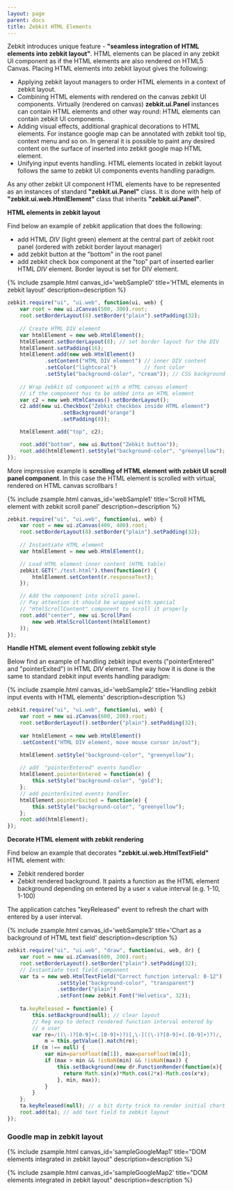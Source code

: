 ```yaml
---
layout: page
parent: docs
title: Zebkit HTML Elements
---
```


Zebkit introduces unique feature - __"seamless integration of HTML elements into zebkit layout"__.  HTML elements can be placed in any zebkit UI component as if the HTML elements are also rendered on HTML5 Canvas. Placing HTML elements into zebkit layout gives the following:

   * Applying zebkit layout managers to order HTML elements in a context of zebkit layout. 
   * Combining HTML elements with rendered on the canvas zebkit UI components. Virtually (rendered on canvas) __zebkit.ui.Panel__ instances can contain HTML elements and  other way round: HTML elements can contain zebkit UI components.
   * Adding visual effects, additional graphical decorations to HTML elements. For instance google map can be annotated with zebkit tool tip, context menu and so on. In general it is possible to paint any desired content on the surface of inserted into zebkit google map HTML element.
   * Unifying input events handling. HTML elements located in zebkit layout follows the same to zebkit UI components events handling paradigm.
 
As any other zebkit UI component HTML elements have to be represented as an instances of standard __"zebkit.ui.Panel"__ class. It is done with help of __"zebkit.ui.web.HtmlElement"__ class that inherits __"zebkit.ui.Panel"__.


__HTML elements in zebkit layout__ 

Find below an example of zebkit application that does the following:

   * add HTML _DIV_ (light green) element at the central part of zebkit root panel (ordered with zebkit border layout manager)
   * add zebkit button at the "bottom" in the root panel
   * add zebkit check box component at the "top" part of inserted earlier HTML _DIV_ element. Border layout is set for DIV element.  

{% include zsample.html canvas_id='webSample0' title='HTML elements in zebkit  layout' description=description %}                    

<script type="text/javascript">
zebkit.require("ui", "ui.web", function(ui, web) {
    var root = new ui.zCanvas("webSample0", 500, 300).root;
    root.setBorderLayout(8).setBorder("plain").setPadding(32);
    
    var htmlElement = new web.HtmlElement();
    htmlElement.setBorderLayout(8);
    htmlElement.setPadding(16);
    htmlElement.add(new web.HtmlElement()
                           .setContent("HTML DIV element")
                           .setColor("lightcoral")
                           .setStyle("background-color", "cream"));
    
    var c2 = new web.HtmlCanvas();
    c2.setBorderLayout();
    c2.add(new ui.Checkbox("Zebkit checkbox inside zebkit HTML element")
                 .setBackground("orange")
                 .setPadding(8));

    htmlElement.add("top", c2);

    root.add("bottom", new ui.Button("Zebkit button"));
    root.add(htmlElement).setStyle("background-color", "greenyellow");
});
</script>

```js
zebkit.require("ui", "ui.web", function(ui, web) {
    var root = new ui.zCanvas(500, 300).root;
    root.setBorderLayout(8).setBorder("plain").setPadding(32);
    
    // Create HTML DIV element
    var htmlElement = new web.HtmlElement();
    htmlElement.setBorderLayout(8); // set border layout for the DIV  
    htmlElement.setPadding(16);
    htmlElement.add(new web.HtmlElement()
            .setContent("HTML DIV element") // inner DIV content
            .setColor("lightcoral")         // font color
            .setStyle("background-color", "cream")); // CSS background
    
    // Wrap zebkit UI component with a HTML canvas element
    // if the component has to be added into an HTML element
    var c2 = new web.HtmlCanvas().setBorderLayout();
    c2.add(new ui.Checkbox("Zebkit checkbox inside HTML element")
                 .setBackground("orange")
                 .setPadding(8));

    htmlElement.add("top", c2);

    root.add("bottom", new ui.Button("Zebkit button"));
    root.add(htmlElement).setStyle("background-color", "greenyellow");
});
```


More impressive example is __scrolling of HTML element with zebkit UI scroll panel component__. In this case the HTML element is scrolled with virtual, rendered on HTML canvas scrollbars !  

{% include zsample.html canvas_id='webSample1' title='Scroll HTML element with zebkit scroll panel' description=description %}                    

<script type="text/javascript">
zebkit.require("ui", "ui.web", function(ui, web) {
    var root = new ui.zCanvas("webSample1", 400, 400).root;
    root.setBorderLayout(8).setBorder("plain").setPadding(32);
    
    var htmlElement = new web.HtmlElement();
    zebkit.GET("public/test.html").then(function(r) {
        htmlElement.setContent(r.responseText);        
    });

    root.add(new ui.ScrollPan(
        new web.HtmlScrollContent(htmlElement)
    ));
});
</script>


```js
zebkit.require("ui", "ui.web", function(ui, web) {
    var root = new ui.zCanvas(400, 400).root;
    root.setBorderLayout(8).setBorder("plain").setPadding(32);
    
    // Instantiate HTML element
    var htmlElement = new web.HtmlElement();

    // Load HTML element inner content (HTML table) 
    zebkit.GET("./test.html").then(function(r) {
        htmlElement.setContent(r.responseText);        
    });

    // Add the component into scroll panel.
    // Pay attention it should be wrapped with special 
    // "HtmlScrollContent" component to scroll it properly 
    root.add("center", new ui.ScrollPan(
        new web.HtmlScrollContent(htmlElement)
    ));
});
```


__Handle HTML element event following zebkit style__ 

Below find an example of handling zebkit input events ("pointerEntered" and "pointerExited") in HTML _DIV_ element. The way how it is done is the same to standard zebkit input events handling paradigm: 

{% include zsample.html canvas_id='webSample2' title='Handling zebkit input events with HTML elements' description=description %}                    

<script type="text/javascript">
    zebkit.require("ui", "ui.web", function(ui, web) {
        var root = new ui.zCanvas("webSample2", 600, 200).root;
        root.setBorderLayout().setBorder("plain").setPadding(32);
        var htmlElement = new web.HtmlElement()
        .setContent("HTML DIV element, move mouse cursor in/out");
        htmlElement.setStyle("background-color", "greenyellow");  
        
        htmlElement.pointerEntered = function(e) {
            this.setStyle("background-color", "gold");
        };    

        htmlElement.pointerExited = function(e) {
            this.setStyle("background-color", "greenyellow");
        };    
        root.add(htmlElement);
    });
</script> 

```js
zebkit.require("ui", "ui.web", function(ui, web) {
    var root = new ui.zCanvas(600, 200).root;
    root.setBorderLayout().setBorder("plain").setPadding(32);
    
    var htmlElement = new web.HtmlElement()
    .setContent("HTML DIV element, move mouse cursor in/out");

    htmlElement.setStyle("background-color", "greenyellow");  
    
    // add  "pointerEntered" events handler
    htmlElement.pointerEntered = function(e) {
        this.setStyle("background-color", "gold");
    };    
    // add pointerExited events handler
    htmlElement.pointerExited = function(e) {
        this.setStyle("background-color", "greenyellow");
    };    
    root.add(htmlElement);
});
```


__Decorate HTML element with zebkit rendering__ 

Find below an example that decorates __"zebkit.ui.web.HtmlTextField"__ HTML element with:

   * Zebkit rendered border
   * Zebkit rendered background. It paints a function as the HTML element background depending on entered by a user x value interval (e.g. 1-10, 1-100)
   
The application catches "keyReleased" event to refresh the chart with entered by a user interval. 

{% include zsample.html canvas_id='webSample3' title='Chart as a background of HTML text field' description=description %}                    

<script type="text/javascript">
    zebkit.require("ui", "ui.web", "draw", function(ui, web, draw) {
        var root = new ui.zCanvas("webSample3", 600, 300).root;
        root.setBorderLayout().setBorder("plain").setPadding(32);

        var ta = new web.HtmlTextField("Correct function interval: 0-12")
                    .setStyle("background-color", "transparent")
                    .setBorder("plain")  
                    .setFont(new zebkit.Font("Helvetica", 32));
          
        ta.keyReleased = function(e) {
            this.setBackground(null);
            var re=/((\-)?[0-9]+(.[0-9]+)?)[,\-]((\-)?[0-9]+(.[0-9]+)?)/,
                m = this.getValue().match(re);
            if (m !== null) {
                var min=parseFloat(m[1]), max=parseFloat(m[4]);
                if (max > min && !isNaN(min) && !isNaN(max)) {  
                    this.setBackground(new draw.FunctionRender(function(x) {
                        return Math.sin(x)*Math.cos(2*x)-Math.cos(x*x); 
                    }, min, max));
                }
            } 
        };    
        ta.keyReleased(null); 
        root.add(ta);
    });
</script>   


```js
zebkit.require("ui", "ui.web", "draw", function(ui, web, dr) {
    var root = new ui.zCanvas(600, 200).root;
    root.setBorderLayout().setBorder("plain").setPadding(32);
    // Instantiate text field component 
    var ta = new web.HtmlTextField("Correct function interval: 0-12")
                .setStyle("background-color", "transparent")
                .setBorder("plain")  
                .setFont(new zebkit.Font("Helvetica", 32));
      
    ta.keyReleased = function(e) {
        this.setBackground(null); // clear layout 
        // Reg exp to detect rendered function interval entered by 
        // a user
        var re=/((\-)?[0-9]+(.[0-9]+)?)[,\-]((\-)?[0-9]+(.[0-9]+)?)/,
            m = this.getValue().match(re);
        if (m !== null) {
            var min=parseFloat(m[1]), max=parseFloat(m[4]);
            if (max > min && !isNaN(min) && !isNaN(max)) {  
                this.setBackground(new dr.FunctionRender(function(x){
                  return Math.sin(x)*Math.cos(2*x)-Math.cos(x*x); 
                }, min, max));
            }
        } 
    };    
    ta.keyReleased(null); // a bit dirty trick to render initial chart
    root.add(ta); // add text field to zebkit layout
});
```


### Goodle map in zebkit layout

{% include zsample.html canvas_id='sampleGoogleMap1' title="DOM elements integrated in zebkit layout" description=description %}



{% include zsample.html canvas_id='sampleGoogleMap2' title="DOM elements integrated in zebkit layout" description=description %}

<script>
    function initMap() {
        zebkit.require("ui", "draw", "layout", function(ui, draw, layout) {
            var c   = new ui.zCanvas("sampleGoogleMap2", 600, 600),
                map = new zebkit.ui.web.HtmlElement(),
                map2 = new zebkit.ui.web.HtmlElement();
            map.setAttribute("id", "map");
            map.tooltip = new ui.Tooltip("Zebkit Tooltip");
                                                       
            map.popup = new ui.Menu(["Zebkit", "Context", "Menu"]);
            var gmap = new google.maps.Map(map.element, {
                center: {lat: -34.397, lng: 150.644},
                scrollwheel: false,
                zoom: 8
            });

            var win = new zebkit.ui.web.HtmlWindow(map);
            win.setBounds(30, 30, 300, 300);
            ui.showWindow(c, "mdi", win);

            var gmap = new google.maps.Map(map2.element, {
                center: {lat: -34.497, lng: 150.944},
                scrollwheel: false,
                zoom: 8
            });
            var win = new zebkit.ui.web.HtmlWindow(map2);
            win.setBounds(40, 40, 300, 300);
            ui.showWindow(c, "mdi", win);

            //win.$container.setStyle("pointer-events", "none");

            //win.setStyle("z-index", "10000000000");

            // var combo = c.byPath("//~zebkit.ui.Combo"); 
            // combo.select(1);
            // combo.on(function(src) {
            //     gmap.setMapTypeId(google.maps.MapTypeId[src.getValue()]);    
            // });

            c.setSize(400, 401);
           // map.setSize(400, 401);
        });
    }
</script>

<script async defer src="https://maps.googleapis.com/maps/api/js?key=AIzaSyDHbhEB-ZtVg7-eXE1yLioDSR2MIafnsIs&callback=initMap"> </script>